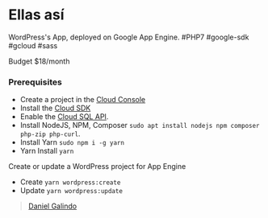 # Ellas así

WordPress's App, deployed on Google App Engine.
#PHP7 #google-sdk #gcloud #sass

Budget \$18/month

### Prerequisites

- Create a project in the [Cloud Console](https://console.cloud.google.com/?_ga=2.80674967.1046135148.1593290083-810921023.1576999729)
- Install the [Cloud SDK](https://cloud.google.com/sdk/docs/downloads-versioned-archives)
- Enable the [Cloud SQL API](https://console.cloud.google.com/flows/enableapi?apiid=sqladmin&_ga=2.236342401.1046135148.1593290083-810921023.1576999729).
- Install NodeJS, NPM, Composer `sudo apt install nodejs npm composer php-zip php-curl`.
- Install Yarn `sudo npm i -g yarn`
- Yarn Install `yarn`

Create or update a WordPress project for App Engine

- Create `yarn wordpress:create`
- Update `yarn wordpress:update`

> [Daniel Galindo](mailto:hello@danielgalindo.dev)
